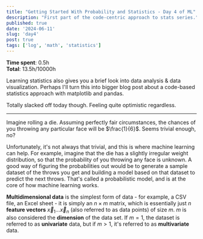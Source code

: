 ```yaml
---
title: "Getting Started With Probability and Statistics - Day 4 of ML"
description: "First part of the code-centric approach to stats series."
published: true
date: '2024-06-11'
slug: 'day4'
post: true
tags: ['log', 'math', 'statistics']
---
```

<script>
    import Image from '$lib/components/Image.svelte';
</script>

**Time spent**: 0.5h <br /> **Total**: 13.5h/10000h

Learning statistics also gives you a brief look into data analysis & data visualization. Perhaps I'll turn this into bigger blog post about a code-based statistics approach with matplotlib and pandas.

Totally slacked off today though. Feeling quite optimistic regardless.
___

Imagine rolling a die. Assuming perfectly fair circumstances, the chances of you throwing any particular face will be $\frac{1}{6}$. Seems trivial enough, no?

Unfortunately, it's not always that trivial, and this is where machine learning can help. For example, imagine that the die has a slightly irregular weight distribution, so that the probability of you throwing any face is unknown. A good way of figuring the probabilities out would be to generate a sample dataset of the throws you get and building a model based on that dataset to predict the next throws. That's called a probabilistic model, and is at the core of how machine learning works.

**Multidimensional data** is the simplest form of data - for example, a CSV file, an Excel sheet - it is simply an $n \times m$ matrix, which is essentially just $n$ **feature vectors** $\vec x_1 \dots \vec x_n$ (also referred to as data points) of size $m$. $m$ is also considered the **dimension** of the data set. If $m=1$, the dataset is referred to as **univariate** data, but if $m>1$, it's referred to as **multivariate** data.
